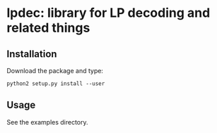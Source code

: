 lpdec: library for LP decoding and related things
=================================================

Installation
------------

Download the package and type:

    python2 setup.py install --user
    
Usage
-----

See the examples directory.